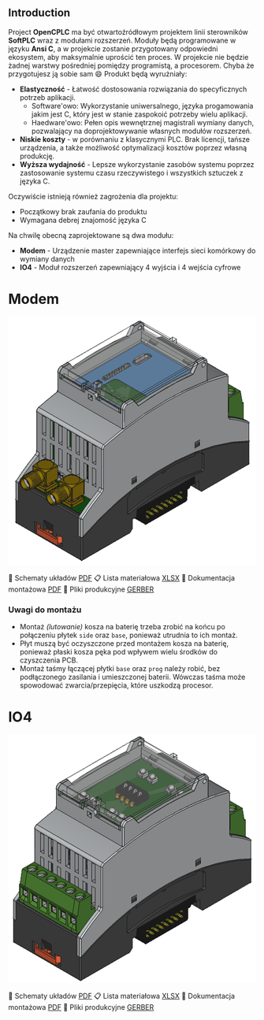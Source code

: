 ## Introduction

Project **OpenCPLC** ma być otwartoźródłowym projektem linii sterowników **SoftPLC** wraz z modułami rozszerzeń.
Moduły będą programowane w języku **Ansi C**, a w projekcie zostanie przygotowany odpowiedni ekosystem, aby maksymalnie uprościć ten proces.
W projekcie nie będzie żadnej warstwy pośredniej pomiędzy programistą, a procesorem. Chyba że przygotujesz ją sobie sam 😄
Produkt będą wyrużniały:

- **Elastyczność** - Łatwość dostosowania rozwiązania do specyficznych potrzeb aplikacji.
  - Software'owo: Wykorzystanie uniwersalnego, języka progamowania jakim jest C, który jest w stanie zaspokoić potrzeby wielu aplikacji.
  - Haedware'owo: Pełen opis wewnętrznej magistrali wymiany danych, pozwalający na doprojektowywanie własnych modułów rozszerzeń.
- **Niskie koszty** - w porównaniu z klasycznymi PLC. Brak licencji, tańsze urządzenia, a także możliwość optymalizacji kosztów poprzez własną produkcję.
- **Wyższa wydajność** - Lepsze wykorzystanie zasobów systemu poprzez zastosowanie systemu czasu rzeczywistego i wszystkich sztuczek z języka C.

Oczywiście istnieją również zagrożenia dla projektu:

- Początkowy brak zaufania do produktu
- Wymagana debrej znajomość języka C

Na chwilę obecną zaprojektowane są dwa modułu:

- **Modem** - Urządzenie master zapewniające interfejs sieci komórkowy do wymiany danych
- **IO4** - Moduł rozszerzeń zapewniający 4 wyjścia i 4 wejścia cyfrowe

# Modem

![modem](images/modem.png)

📐 Schematy układów [PDF](devices/modem/schema.pdf)
📋 Lista materiałowa [XLSX](devices/modem/bom.xlsx)
🔧 Dokumentacja montażowa [PDF](devices/modem/assembly.pdf)
🧰 Pliki produkcyjne [GERBER](devices/modem/gerber/)

### Uwagi do montażu

- Montaż _(lutowanie)_ kosza na baterię trzeba zrobić na końcu po połączeniu płytek `side` oraz `base`, ponieważ utrudnia to ich montaż.
- Płyt muszą być oczyszczone przed montażem kosza na baterię, ponieważ płaski kosza pęka pod wpływem wielu środków do czyszczenia PCB.
- Montaż taśmy łączącej płytki `base` oraz `prog` należy robić, bez podłączonego zasilania i umieszczonej baterii. Wówczas taśma może spowodować zwarcia/przepięcia, które uszkodzą procesor.

# IO4

![io4](images/io4.png)

📐 Schematy układów [PDF](devices/io4/schema.pdf)
📋 Lista materiałowa [XLSX](devices/io4/bom.xlsx)
🔧 Dokumentacja montażowa [PDF](devices/io4/assembly.pdf)
🧰 Pliki produkcyjne [GERBER](devices/io4/gerber/)